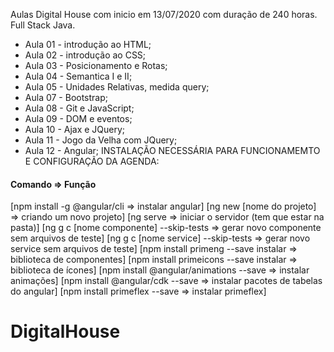 Aulas Digital House com inicio em 13/07/2020 com duração de 240 horas.
Full Stack Java.

* Aula 01 - introdução ao HTML;
* Aula 02 - introdução ao CSS;
* Aula 03 - Posicionamento e Rotas;
* Aula 04 - Semantica I e II;
* Aula 05 - Unidades Relativas, medida query;
* Aula 07 - Bootstrap;
* Aula 08 - Git e JavaScript;
* Aula 09 - DOM e eventos;
* Aula 10 - Ajax e JQuery;
* Aula 11 - Jogo da Velha com JQuery;
* Aula 12 - Angular;
INSTALAÇÃO NECESSÁRIA PARA FUNCIONAMEMTO E CONFIGURAÇÃO DA AGENDA: 

 <h4>Comando                                 =>       Função</h4>
[npm install -g @angular/cli             =>       instalar angular]
[ng new [nome do projeto]                =>       criando um novo projeto]
[ng serve                                =>       iniciar o servidor (tem que estar na pasta)]
[ng g c [nome componente] --skip-tests   =>       gerar novo componente sem arquivos de teste]
[ng g c [nome service] --skip-tests      =>       gerar novo service sem arquivos de teste]
[npm install primeng --save instalar     =>       biblioteca de componentes]
[npm install primeicons --save instalar  =>       biblioteca de ícones]
[npm install @angular/animations --save  =>       instalar animações]
[npm install @angular/cdk --save         =>       instalar pacotes de tabelas do angular]
[npm install primeflex --save            =>       instalar primeflex]



# DigitalHouse
